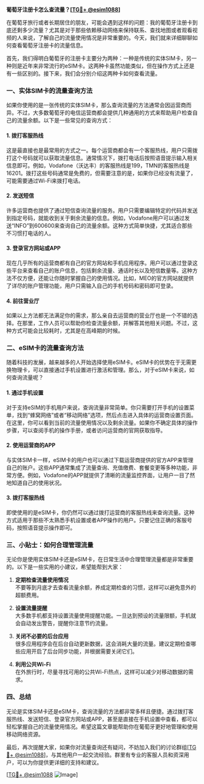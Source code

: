 **葡萄牙注册卡怎么查流量？[[TG💪+ @esim1088](https://t.me/s/esim1088)]**

在葡萄牙旅行或者长期居住的朋友，可能会遇到这样的问题：我的葡萄牙注册卡到底还剩多少流量？尤其是对于那些依赖移动网络来保持联系、查找地图或者观看视频的人来说，了解自己的流量使用情况是非常重要的。今天，我们就来详细聊聊如何查看葡萄牙注册卡的流量信息。

首先，我们得明白葡萄牙的注册卡主要分为两种：一种是传统的实体SIM卡，另一种则是近年来非常流行的eSIM卡。这两种卡虽然功能类似，但在操作方式上还是有一些区别的。接下来，我们会分别介绍这两种卡如何查看流量。

### 一、实体SIM卡的流量查询方法

如果你使用的是一张传统的实体SIM卡，那么查询流量的方法通常会因运营商而异。不过，大多数葡萄牙的电信运营商都会提供几种通用的方式来帮助用户检查自己的流量余额。以下是一些常见的查询方式：

#### 1. **拨打客服热线**
这是最直接也是最常用的方式之一。每个运营商都会有一个客服热线，用户只需拨打这个号码就可以获取流量信息。通常情况下，拨打电话后按照语音提示输入相关信息即可。例如，Vodafone（沃达丰）的客服热线是199，TMN的客服热线是16201。拨打这些号码通常是免费的，但需要注意的是，如果你已经没有流量了，可能需要通过Wi-Fi来拨打电话。

#### 2. **发送短信**
许多运营商也提供了通过短信查询流量的服务。用户只需要编辑特定的代码并发送到指定号码，就能收到关于剩余流量的信息。例如，Vodafone用户可以通过发送“INFO”到600600来查询自己的流量余额。这种方式简单快捷，尤其适合那些不习惯打电话的人。

#### 3. **登录官方网站或APP**
现在几乎所有的运营商都有自己的官方网站和手机应用程序。用户可以通过登录这些平台来查看自己的账户信息，包括剩余流量、通话时长以及短信数量等。这种方法不仅方便，还能让你随时掌握自己的使用情况。比如，MEO的官方网站就提供了详尽的账户管理功能，用户只需输入自己的手机号码和密码即可登录。

#### 4. **前往营业厅**
如果以上方法都无法满足你的需求，那么亲自去运营商的营业厅也是一个不错的选择。在那里，工作人员可以帮助你检查流量余额，并解答其他相关问题。不过，这种方式可能会比较耗时，尤其是在高峰期的时候。

### 二、eSIM卡的流量查询方法

随着科技的发展，越来越多的人开始选择使用eSIM卡。eSIM卡的优势在于无需更换物理卡，可以直接通过手机设置进行激活和管理。那么，对于eSIM卡来说，如何查询流量呢？

#### 1. **通过手机设置**
对于支持eSIM的手机用户来说，查询流量非常简单。你只需要打开手机的设置菜单，找到“蜂窝网络”或者“移动网络”选项，然后点击进入具体的运营商设置页面。在这里，你可以看到当前的流量使用情况以及剩余流量。如果你不确定具体的操作步骤，可以查阅手机的操作手册，或者访问运营商的官网获取指导。

#### 2. **使用运营商的APP**
与实体SIM卡一样，eSIM卡的用户也可以通过下载运营商提供的官方APP来管理自己的账户。这些APP通常集成了流量查询、充值缴费、套餐变更等多种功能，非常方便。例如，Vodafone的APP就提供了清晰的流量监控界面，让用户一目了然地知道自己的使用状况。

#### 3. **拨打客服热线**
即使使用的是eSIM卡，你仍然可以通过拨打运营商的客服热线来查询流量。这种方式适用于那些不太熟悉手机设置或者APP操作的用户。只要记住正确的客服号码，按照语音提示操作即可。

### 三、小贴士：如何合理管理流量

无论你是使用实体SIM卡还是eSIM卡，在日常生活中合理管理流量都是非常重要的。以下是一些实用的小建议，希望能帮到大家：

1. **定期检查流量使用情况**  
   不要等到月底才去查看流量余额，养成定期检查的习惯，这样可以避免意外的超额费用。

2. **设置流量提醒**  
   大多数手机都支持设置流量使用提醒功能。一旦达到预设的流量限额，手机就会自动发出警告，提醒你注意节约流量。

3. **关闭不必要的后台应用**  
   很多应用程序会在后台自动更新数据，这会消耗大量的流量。建议定期检查哪些应用开启了后台同步功能，并根据需要关闭它们。

4. **利用公共Wi-Fi**  
   在外旅行时，尽量寻找可用的公共Wi-Fi热点，这样可以减少对移动数据的需求。

### 四、总结

无论是实体SIM卡还是eSIM卡，查询流量的方法都非常多样且便捷。通过拨打客服热线、发送短信、登录官方网站或APP，甚至是直接在手机设置中查看，都可以轻松掌握自己的流量使用情况。希望这篇文章能帮助你在葡萄牙更好地管理和使用移动网络资源。

最后，再次提醒大家，如果你对流量查询还有疑问，不妨加入我们的讨论群组[[TG💪+ @esim1088](https://t.me/s/esim1088)]，与其他用户一起交流经验。群里有专业的客服人员和资深用户，可以为你提供更详细的支持和建议。

[[TG💪+ @esim1088](https://t.me/s/esim1088) ![Image](https://i.postimg.cc/4NQfJmqS/Snipaste-2025-05-13-00-14-12.png)]
